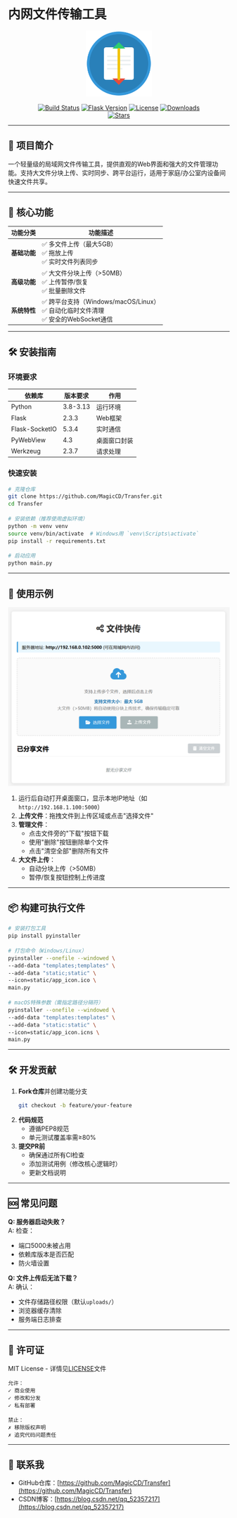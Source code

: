 # 内网文件传输工具

<p align="center">
  <img src="static/app_icon.svg" alt="文件快传" width="150" height="150">
</p>

<div align="center">
  <!-- 项目信息 -->
  <a href="https://github.com/MagicCD/Transfer/actions"><img src="https://img.shields.io/badge/Build-Passing-brightgreen?style=flat-square" alt="Build Status"></a>
  <a href="https://pypi.org/project/Flask/"><img src="https://img.shields.io/badge/Flask-2.3.3-blue?style=flat-square" alt="Flask Version"></a>
  <a href="https://github.com/MagicCD/Transfer/blob/main/LICENSE"><img src="https://img.shields.io/badge/License-MIT-yellow?style=flat-square" alt="License"></a>
  <a href="https://github.com/MagicCD/Transfer/releases"><img src="https://img.shields.io/github/downloads/MagicCD/Transfer/total?style=flat-square&color=blue" alt="Downloads"></a>
  <br/>
  <a href="https://github.com/MagicCD/Transfer/stargazers"><img src="https://img.shields.io/github/stars/MagicCD/Transfer?style=flat-square&color=yellow" alt="Stars"></a>
</div>

---

## 🚀 项目简介  
一个轻量级的局域网文件传输工具，提供直观的Web界面和强大的文件管理功能。支持大文件分块上传、实时同步、跨平台运行，适用于家庭/办公室内设备间快速文件共享。

---

## 🌟 核心功能  
| 功能分类 | 功能描述 |
|---------|----------|
| **基础功能** | ✅ 多文件上传（最大5GB）<br>✅ 拖放上传<br>✅ 实时文件列表同步 |
| **高级功能** | ✅ 大文件分块上传（>50MB）<br>✅ 上传暂停/恢复<br>✅ 批量删除文件 |
| **系统特性** | ✅ 跨平台支持（Windows/macOS/Linux）<br>✅ 自动化临时文件清理<br>✅ 安全的WebSocket通信 |

---

## 🛠️ 安装指南  
### 环境要求  
| 依赖库 | 版本要求 | 作用 |
|--------|----------|------|
| Python | 3.8-3.13 | 运行环境 |
| Flask | 2.3.3 | Web框架 |
| Flask-SocketIO | 5.3.4 | 实时通信 |
| PyWebView | 4.3 | 桌面窗口封装 |
| Werkzeug | 2.3.7 | 请求处理 |

### 快速安装  
```bash
# 克隆仓库
git clone https://github.com/MagicCD/Transfer.git
cd Transfer

# 安装依赖（推荐使用虚拟环境）
python -m venv venv
source venv/bin/activate  # Windows用 `venv\Scripts\activate`
pip install -r requirements.txt

# 启动应用
python main.py
```

---

## 📱 使用示例  
![alt text](static/screenshot.png)  
1. 运行后自动打开桌面窗口，显示本地IP地址（如 `http://192.168.1.100:5000`）
2. **上传文件**：拖拽文件到上传区域或点击"选择文件"
3. **管理文件**：  
   - 点击文件旁的"下载"按钮下载
   - 使用"删除"按钮删除单个文件
   - 点击"清空全部"删除所有文件
4. **大文件上传**：  
   - 自动分块上传（>50MB）
   - 暂停/恢复按钮控制上传进度

---

## 📦 构建可执行文件  
```bash
# 安装打包工具
pip install pyinstaller

# 打包命令（Windows/Linux）
pyinstaller --onefile --windowed \
--add-data "templates;templates" \
--add-data "static;static" \
--icon=static/app_icon.ico \
main.py

# macOS特殊参数（需指定路径分隔符）
pyinstaller --onefile --windowed \
--add-data "templates:templates" \
--add-data "static:static" \
--icon=static/app_icon.icns \
main.py
```

---

## 🛠️ 开发贡献  
1. **Fork仓库**并创建功能分支  
   ```bash
   git checkout -b feature/your-feature
   ```
2. **代码规范**  
   - 遵循PEP8规范
   - 单元测试覆盖率需≥80%
3. **提交PR前**  
   - 确保通过所有CI检查
   - 添加测试用例（修改核心逻辑时）
   - 更新文档说明

---

## 🆘 常见问题  
**Q: 服务器启动失败？**  
A: 检查：  
- 端口5000未被占用  
- 依赖库版本是否匹配  
- 防火墙设置  

**Q: 文件上传后无法下载？**  
A: 确认：  
- 文件存储路径权限（默认`uploads/`）  
- 浏览器缓存清除  
- 服务端日志排查  

---

## 📄 许可证  
MIT License - 详情见[LICENSE](LICENSE)文件  
```  
允许：  
✓ 商业使用  
✓ 修改和分发  
✓ 私有部署  

禁止：  
✗ 移除版权声明  
✗ 追究代码问题责任  
```  

---

## 📢 联系我  
- GitHub仓库：[https://github.com/MagicCD/Transfer](https://github.com/MagicCD/Transfer)  
- CSDN博客：[https://blog.csdn.net/qq_52357217](https://blog.csdn.net/qq_52357217)